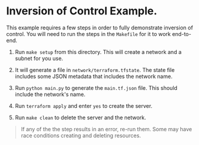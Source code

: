 # Inversion of Control Example.

This example requires a few steps in order to fully demonstrate
inversion of control. You will need to run the steps in the `Makefile`
for it to work end-to-end.

1. Run `make setup` from this directory. This will create
   a network and a subnet for you use.

1. It will generate a file in `network/terraform.tfstate`. The state
   file includes some JSON metadata that includes the network name.


1. Run `python main.py` to generate the `main.tf.json` file. This
   should include the network's name.

1. Run `terraform apply` and enter `yes` to create the server.

1. Run `make clean` to delete the server and the network.

> If any of the the step results in an error, re-run them. Some may have
  race conditions creating and deleting resources.
